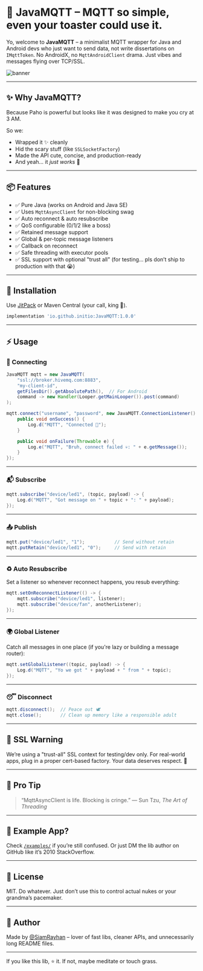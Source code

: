 # 🐝 JavaMQTT – MQTT so simple, even your toaster could use it.

Yo, welcome to **JavaMQTT** – a minimalist MQTT wrapper for Java and Android devs who just want to send data, not write dissertations on `IMqttToken`. No AndroidX, no `MqttAndroidClient` drama. Just vibes and messages flying over TCP/SSL.

![banner](https://media.giphy.com/media/3o7aD4hTgFLzEbVvDi/giphy.gif)

---

## ✨ Why JavaMQTT?

Because Paho is powerful but looks like it was designed to make you cry at 3 AM.

So we:
- Wrapped it ✨ cleanly
- Hid the scary stuff (like `SSLSocketFactory`)
- Made the API cute, concise, and production-ready
- And yeah... it *just works* 🚀

---

## 📦 Features

- ✅ Pure Java (works on Android and Java SE)
- ✅ Uses `MqttAsyncClient` for non-blocking swag
- ✅ Auto reconnect & auto resubscribe
- ✅ QoS configurable (0/1/2 like a boss)
- ✅ Retained message support
- ✅ Global & per-topic message listeners
- ✅ Callback on reconnect
- ✅ Safe threading with executor pools
- ✅ SSL support with optional "trust all" (for testing... pls don’t ship to production with that 😭)

---

## 🧪 Installation

Use [JitPack](https://jitpack.io) or Maven Central (your call, king 👑).

```gradle
implementation 'io.github.initio:JavaMQTT:1.0.0'
````

---

## ⚡ Usage

### 🔌 Connecting

```java
JavaMQTT mqtt = new JavaMQTT(
    "ssl://broker.hivemq.com:8883",
    "my-client-id",
    getFilesDir().getAbsolutePath(),  // For Android
    command -> new Handler(Looper.getMainLooper()).post(command)
);

mqtt.connect("username", "password", new JavaMQTT.ConnectionListener() {
    public void onSuccess() {
        Log.d("MQTT", "Connected 🎉");
    }

    public void onFailure(Throwable e) {
        Log.e("MQTT", "Bruh, connect failed 💀: " + e.getMessage());
    }
});
```

---

### 📬 Subscribe

```java
mqtt.subscribe("device/led1", (topic, payload) -> {
    Log.d("MQTT", "Got message on " + topic + ": " + payload);
});
```

---

### 📤 Publish

```java
mqtt.put("device/led1", "1");           // Send without retain
mqtt.putRetain("device/led1", "0");     // Send with retain
```

---

### ♻️ Auto Resubscribe

Set a listener so whenever reconnect happens, you resub everything:

```java
mqtt.setOnReconnectListener(() -> {
    mqtt.subscribe("device/led1", listener);
    mqtt.subscribe("device/fan", anotherListener);
});
```

---

### 🌍 Global Listener

Catch all messages in one place (if you're lazy or building a message router):

```java
mqtt.setGlobalListener((topic, payload) -> {
    Log.d("MQTT", "Yo we got " + payload + " from " + topic);
});
```

---

### 😴 Disconnect

```java
mqtt.disconnect();  // Peace out 🕊️
mqtt.close();       // Clean up memory like a responsible adult
```

---

## 🔐 SSL Warning

We’re using a "trust-all" SSL context for testing/dev only. For real-world apps, plug in a proper cert-based factory. Your data deserves respect. 😤

---

## 🧠 Pro Tip

> “MqttAsyncClient is life. Blocking is cringe.”
> — Sun Tzu, *The Art of Threading*

---

## 👀 Example App?

Check [`/examples/`](./examples/) if you’re still confused. Or just DM the lib author on GitHub like it’s 2010 StackOverflow.

---

## 🧼 License

MIT. Do whatever. Just don’t use this to control actual nukes or your grandma’s pacemaker.

---

## 🦄 Author

Made by [@SiamRayhan](https://instagram.com/thesiamrayhan) – lover of fast libs, cleaner APIs, and unnecessarily long README files.

---

 If you like this lib, ⭐ it. If not, maybe meditate or touch grass.

